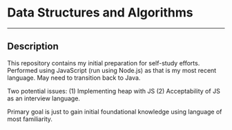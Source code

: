 # Data Structures and Algorithms

---

## Description

This repository contains my initial preparation for self-study efforts. Performed using JavaScript (run using Node.js) as that is my most recent language. May
need to transition back to Java. 

Two potential issues: (1) Implementing heap with JS (2) Acceptability of JS as an interview language. 

Primary goal is just to gain initial foundational knowledge using language of most familiarity.